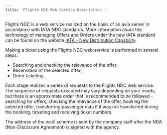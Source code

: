 ```yaml
---
title: 'Flights NDC Web Service Description '
---
```


Flights NDC is a web service realized on the basis of an avia server in accordance with IATA NDC standards. More information about the technology of managing Offers and Orders under the new IATA standard can be found on the website [IATA - New Distribution Capability](https://www.iata.org/whatwedo/airline-distribution/ndc/Pages/default.aspx).

Making a ticket using the Flights NDC web service is performed in several steps:

- Searching and checking the relevance of the offer;
- Reservation of the selected offer;
- Order ticketing .

Each stage realizes a series of requests to the Flights NDC web service. The sequence of requests executed may vary depending on your needs, but there is an approximate order that is recommended to be followed - searching for offers, checking the relevance of the offer, booking the selected offer, transferring passenger data if it was not transferred during the booking, ticketing and receiving ticket numbers.

The address of the wsdl scheme is sent by the company staff after the NDA (Non-Disclosure Agreement) is signed with the agency.



